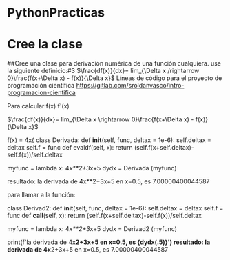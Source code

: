 # PythonPracticas

# Cree la clase
##Cree una clase para derivación numérica de una función cualquiera. use la siguiente definicio:#3
$\frac{df(x)}{dx}= lim_{\Delta x /rightarrow 0}\frac{f(x+\Delta x) - f(x)}{\Delta x}$
Líneas de código para el proyecto de programación científica 
https://gitlab.com/sroldanvasco/intro-programacion-cientifica

Para calcular f(x) 
              f'(x)

$\frac{df(x)}{dx}= lim_{\Delta x \rightarrow 0}\frac{f(x+\Delta x) - f(x)}{\Delta x}$


f(x) = 4x{
class Derivada:
    def __init__(self, func, deltax = 1e-6):
        self.deltax = deltax
        self.f = func
    def evaldf(self, x):
        return (self.f(x+self.deltax)-self.f(x))/self.deltax

myfunc = lambda x: 4*x**2+3*x+5
dydx = Derivada (myfunc)

resultado: la derivada de 4x**2+3x+5 en x=0.5, es  7.00000400044587

para llamar a la función:


class Derivad2:
    def __init__(self, func, deltax = 1e-6):
        self.deltax = deltax
        self.f = func
    def __call__(self, x):
        return (self.f(x+self.deltax)-self.f(x))/self.deltax

myfunc = lambda x: 4*x**2+3*x+5
dydx = Derivad2 (myfunc)

print(f'la derivada de 4x**2+3x+5 en x=0.5, es  {dydx(.5)}')
resultado: la derivada de 4x**2+3x+5 en x=0.5, es  7.00000400044587
